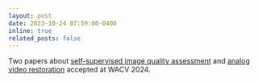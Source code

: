 ```yaml
---
layout: post
date: 2023-10-24 07:59:00-0400
inline: true
related_posts: false
---
```


Two papers about [self-supervised image quality assessment](https://arxiv.org/abs/2310.14918) and [analog video restoration](https://arxiv.org/abs/2310.14926) accepted at WACV 2024.